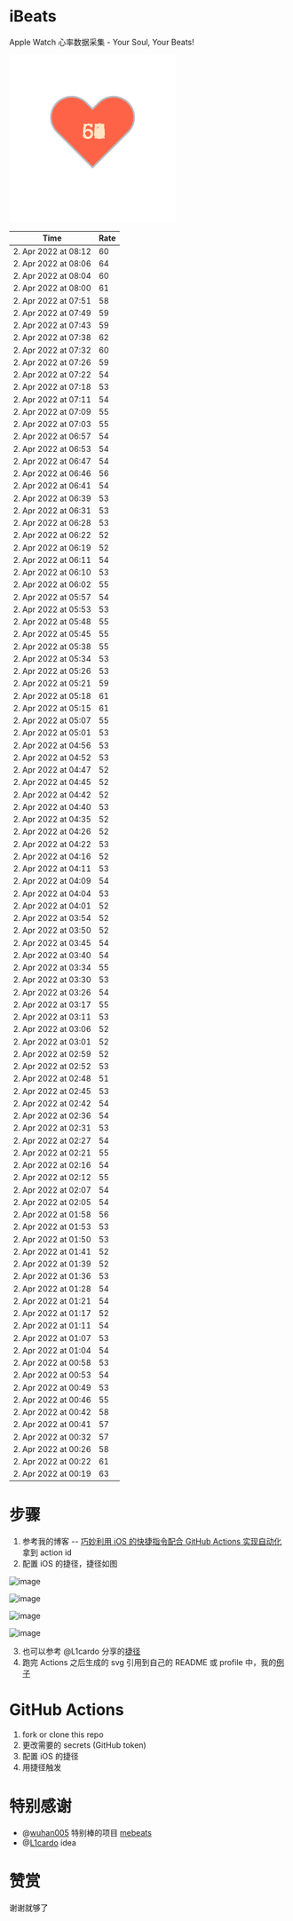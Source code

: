 # iBeats
Apple Watch 心率数据采集 - Your Soul, Your Beats!

![](./files/heart.svg)

<!--START_SECTION:my_heart_rate-->
| Time | Rate | 
 | ---- | ---- | 
| 2. Apr 2022 at 08:12 | 60 |
| 2. Apr 2022 at 08:06 | 64 |
| 2. Apr 2022 at 08:04 | 60 |
| 2. Apr 2022 at 08:00 | 61 |
| 2. Apr 2022 at 07:51 | 58 |
| 2. Apr 2022 at 07:49 | 59 |
| 2. Apr 2022 at 07:43 | 59 |
| 2. Apr 2022 at 07:38 | 62 |
| 2. Apr 2022 at 07:32 | 60 |
| 2. Apr 2022 at 07:26 | 59 |
| 2. Apr 2022 at 07:22 | 54 |
| 2. Apr 2022 at 07:18 | 53 |
| 2. Apr 2022 at 07:11 | 54 |
| 2. Apr 2022 at 07:09 | 55 |
| 2. Apr 2022 at 07:03 | 55 |
| 2. Apr 2022 at 06:57 | 54 |
| 2. Apr 2022 at 06:53 | 54 |
| 2. Apr 2022 at 06:47 | 54 |
| 2. Apr 2022 at 06:46 | 56 |
| 2. Apr 2022 at 06:41 | 54 |
| 2. Apr 2022 at 06:39 | 53 |
| 2. Apr 2022 at 06:31 | 53 |
| 2. Apr 2022 at 06:28 | 53 |
| 2. Apr 2022 at 06:22 | 52 |
| 2. Apr 2022 at 06:19 | 52 |
| 2. Apr 2022 at 06:11 | 54 |
| 2. Apr 2022 at 06:10 | 53 |
| 2. Apr 2022 at 06:02 | 55 |
| 2. Apr 2022 at 05:57 | 54 |
| 2. Apr 2022 at 05:53 | 53 |
| 2. Apr 2022 at 05:48 | 55 |
| 2. Apr 2022 at 05:45 | 55 |
| 2. Apr 2022 at 05:38 | 55 |
| 2. Apr 2022 at 05:34 | 53 |
| 2. Apr 2022 at 05:26 | 53 |
| 2. Apr 2022 at 05:21 | 59 |
| 2. Apr 2022 at 05:18 | 61 |
| 2. Apr 2022 at 05:15 | 61 |
| 2. Apr 2022 at 05:07 | 55 |
| 2. Apr 2022 at 05:01 | 53 |
| 2. Apr 2022 at 04:56 | 53 |
| 2. Apr 2022 at 04:52 | 53 |
| 2. Apr 2022 at 04:47 | 52 |
| 2. Apr 2022 at 04:45 | 52 |
| 2. Apr 2022 at 04:42 | 52 |
| 2. Apr 2022 at 04:40 | 53 |
| 2. Apr 2022 at 04:35 | 52 |
| 2. Apr 2022 at 04:26 | 52 |
| 2. Apr 2022 at 04:22 | 53 |
| 2. Apr 2022 at 04:16 | 52 |
| 2. Apr 2022 at 04:11 | 53 |
| 2. Apr 2022 at 04:09 | 54 |
| 2. Apr 2022 at 04:04 | 53 |
| 2. Apr 2022 at 04:01 | 52 |
| 2. Apr 2022 at 03:54 | 52 |
| 2. Apr 2022 at 03:50 | 52 |
| 2. Apr 2022 at 03:45 | 54 |
| 2. Apr 2022 at 03:40 | 54 |
| 2. Apr 2022 at 03:34 | 55 |
| 2. Apr 2022 at 03:30 | 53 |
| 2. Apr 2022 at 03:26 | 54 |
| 2. Apr 2022 at 03:17 | 55 |
| 2. Apr 2022 at 03:11 | 53 |
| 2. Apr 2022 at 03:06 | 52 |
| 2. Apr 2022 at 03:01 | 52 |
| 2. Apr 2022 at 02:59 | 52 |
| 2. Apr 2022 at 02:52 | 53 |
| 2. Apr 2022 at 02:48 | 51 |
| 2. Apr 2022 at 02:45 | 53 |
| 2. Apr 2022 at 02:42 | 54 |
| 2. Apr 2022 at 02:36 | 54 |
| 2. Apr 2022 at 02:31 | 53 |
| 2. Apr 2022 at 02:27 | 54 |
| 2. Apr 2022 at 02:21 | 55 |
| 2. Apr 2022 at 02:16 | 54 |
| 2. Apr 2022 at 02:12 | 55 |
| 2. Apr 2022 at 02:07 | 54 |
| 2. Apr 2022 at 02:05 | 54 |
| 2. Apr 2022 at 01:58 | 56 |
| 2. Apr 2022 at 01:53 | 53 |
| 2. Apr 2022 at 01:50 | 53 |
| 2. Apr 2022 at 01:41 | 52 |
| 2. Apr 2022 at 01:39 | 52 |
| 2. Apr 2022 at 01:36 | 53 |
| 2. Apr 2022 at 01:28 | 54 |
| 2. Apr 2022 at 01:21 | 54 |
| 2. Apr 2022 at 01:17 | 52 |
| 2. Apr 2022 at 01:11 | 54 |
| 2. Apr 2022 at 01:07 | 53 |
| 2. Apr 2022 at 01:04 | 54 |
| 2. Apr 2022 at 00:58 | 53 |
| 2. Apr 2022 at 00:53 | 54 |
| 2. Apr 2022 at 00:49 | 53 |
| 2. Apr 2022 at 00:46 | 55 |
| 2. Apr 2022 at 00:42 | 58 |
| 2. Apr 2022 at 00:41 | 57 |
| 2. Apr 2022 at 00:32 | 57 |
| 2. Apr 2022 at 00:26 | 58 |
| 2. Apr 2022 at 00:22 | 61 |
| 2. Apr 2022 at 00:19 | 63 |

<!--END_SECTION:my_heart_rate-->

# 步骤
1. 参考我的博客 -- [巧妙利用 iOS 的快捷指令配合 GitHub Actions 实现自动化](https://github.com/yihong0618/gitblog/issues/198) 拿到 action id
2. 配置 iOS 的捷径，捷径如图

![image](https://user-images.githubusercontent.com/15976103/122154218-0db0b480-ce97-11eb-93bb-5aec07c558dc.png)

![image](https://user-images.githubusercontent.com/15976103/122154236-186b4980-ce97-11eb-8e4b-70551a0391ae.png)

![image](https://user-images.githubusercontent.com/15976103/122154268-2d47dd00-ce97-11eb-902e-3acf292265a9.png)

![image](https://user-images.githubusercontent.com/15976103/122174055-fa144680-ceb4-11eb-9be2-3eb83cd516f7.png)

3. 也可以参考 @L1cardo 分享的[捷径](https://www.icloud.com/shortcuts/6ab6047b459c41ad822ad6b94b1c03d4)
4. 跑完 Actions 之后生成的 svg 引用到自己的 README 或 profile 中，我的[例子](https://github.com/yihong0618) 

# GitHub Actions

1. fork or clone this repo
2. 更改需要的 secrets (GitHub token)
3. 配置 iOS 的捷径
4. 用捷径触发

# 特别感谢
- @[wuhan005](https://github.com/wuhan005) 特别棒的项目 [mebeats](https://github.com/wuhan005/mebeats)
- @[L1cardo](https://github.com/L1cardo) idea

# 赞赏
谢谢就够了
